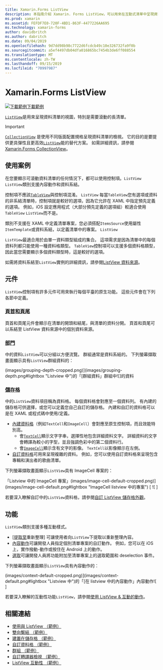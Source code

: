 ```yaml
---
title: Xamarin.Forms ListView
description: 本指南介紹 Xamarin. Forms ListView，可以用來在互動式清單中呈現資料。
ms.prod: xamarin
ms.assetid: FEFDF7E0-720F-4BD1-863F-4477226AA695
ms.technology: xamarin-forms
author: davidbritch
ms.author: dabritch
ms.date: 09/04/2019
ms.openlocfilehash: 9d7dd98b98c7722d6fcdcb49c10e326732fa9f0b
ms.sourcegitcommit: a5ef4497db04dfa016865bc7454b3de6ff088554
ms.translationtype: MT
ms.contentlocale: zh-TW
ms.lasthandoff: 09/15/2019
ms.locfileid: "70997987"
---
```

# <a name="xamarinforms-listview"></a>Xamarin.Forms ListView

[![下載範例](~/media/shared/download.png)下載範例](https://docs.microsoft.com/samples/xamarin/xamarin-forms-samples/workingwithlistview)

[`ListView`](xref:Xamarin.Forms.ListView)是用來呈現資料清單的視圖，特別是需要滾動的長清單。

> [!IMPORTANT]
> [`CollectionView`](xref:Xamarin.Forms.CollectionView) 是使用不同版面配置規格呈現資料清單的檢視。 它的目的是要提供更具彈性且更高效[`ListView`](xref:Xamarin.Forms.ListView)能的替代方案。 如需詳細資訊，請參閱 [Xamarin.Forms CollectionView](~/xamarin-forms/user-interface/collectionview/index.md)。

## <a name="use-cases"></a>使用案例

在您要顯示可滾動資料清單的任何情況下，都可以使用控制項。`ListView` `ListView`類別支援內容動作和資料系結。

控制項不應該[`TableView`](~/xamarin-forms/user-interface/tableview.md)與控制項混淆。 `ListView` 每當`TableView`您有選項或資料的非系結清單時，控制項就是較好的選項，因為它允許在 XAML 中指定預先定義的選項。 例如，iOS 設定應用程式（大部分預先定義的選項組）較適合使用`TableView` `ListView`而不是。

類別不支援在 XAML 中定義清單專案，您必須搭配`ItemsSource`使用屬性`ItemTemplate`或資料系結，以定義清單中的專案。 `ListView`

`ListView`最適合用於由單一資料類型組成的集合。 這項需求是因為清單中的每個資料列都只能使用一種資料格類型。 `TableView`控制項可以支援多個資料格類型，因此當您需要顯示多個資料類型時，這是較好的選項。

如需將資料系結至`ListView`實例的詳細資訊，請參閱[ListView 資料來源](~/xamarin-forms/user-interface/listview/data-and-databinding.md)。

## <a name="components"></a>元件

`ListView`控制項有許多元件可用來執行每個平臺的原生功能。 這些元件會在下列各節中定義。

### <a name="headers-and-footerscustomizing-list-appearancemdheaders-and-footers"></a>[頁首和頁尾](customizing-list-appearance.md#headers-and-footers)

頁首和頁尾元件會顯示在清單的開頭和結尾，與清單的資料分開。 頁首和頁尾可以系結至 ListView 資料來源中的個別資料來源。

### <a name="groupscustomizing-list-appearancemdgrouping"></a>[部門](customizing-list-appearance.md#grouping)

中的資料`ListView`可以分組以方便流覽。 群組通常是資料系結的。 下列螢幕擷取畫面顯示具有`ListView`群組資料的：

(images/grouping-depth-cropped.png)](images/grouping-depth.png#lightbox "Listview 中")的「[群組資料」群組中![]的資料

### <a name="cellscustomizing-cell-appearancemd"></a>[儲存格](customizing-cell-appearance.md)

中的`ListView`資料項目稱為資料格。 每個資料格會對應至一個資料列。 有內建的儲存格可供選擇，或您可以定義您自己自訂的儲存格。 內建和自訂的資料格可以是在 XAML 或程式碼中使用/定義。

- [內建資料格](customizing-cell-appearance.md#built-in-cells)（例如`TextCell`和`ImageCell`）會對應至原生控制項，而且效能特別高。
  - 會[`TextCell`](customizing-cell-appearance.md#textcell)顯示文字字串，選擇性地包含詳細資料文字。 詳細資料的文字會轉譯為較小的字型，並且強調色彩中的第二個資料行。
  - 會[`ImageCell`](customizing-cell-appearance.md#imagecell)顯示含有文字的影像。 `TextCell`以影像顯示在左側。
- [自訂資料格](customizing-cell-appearance.md#custom-cells)可用來呈現複雜的資料。 例如，您可以使用自訂資料格來呈現包含專輯和演出者的歌曲清單。

下列螢幕擷取畫面顯示`ListView`具有 ImageCell 專案的：

「Listview 中的 ImageCell 專案」(images/image-cell-default-cropped.png)](images/image-cell-default.png#lightbox "ImageCell listview 中的專案") [ ![ ]

若要深入瞭解自訂中的`ListView`資料格，請參閱[自訂 ListView 儲存格外觀](customizing-cell-appearance.md)。

## <a name="functionality"></a>功能

`ListView`類別支援多種互動樣式。

- [[提取至](interactivity.md#pull-to-refresh)重新整理] 可讓使用者向`ListView`下提取以重新整理內容。
- [內容動作](interactivity.md#context-actions)可讓開發人員指定個別清單專案的自訂動作。 例如，您可以在 iOS 上，實作撥動-動作或按住在 Android 上的動作。
- [選取](interactivity.md#selection-and-taps)可讓開發人員將功能附加至清單專案上的選取範圍和 deselection 事件。

下列螢幕擷取畫面顯示`ListView`具有內容動作的：

(images/context-default-cropped.png)](images/context-default.png#lightbox "Listview 中")的「[在 listview 中的內容動作」內容動作![ ]

若要深入瞭解的互動性功能`ListView`，請參閱[使用 ListView & 互動的動作](interactivity.md)。

## <a name="related-links"></a>相關連結

- [使用與 ListView （範例）](https://docs.microsoft.com/samples/xamarin/xamarin-forms-samples/workingwithlistview)
- [雙向繫結 （範例）](https://docs.microsoft.com/samples/xamarin/xamarin-forms-samples/userinterface-listview-switchentrytwobinding)
- [建置在儲存格 （範例）](https://docs.microsoft.com/samples/xamarin/xamarin-forms-samples/userinterface-listview-builtincells)
- [自訂資料格 （範例）](https://docs.microsoft.com/samples/xamarin/xamarin-forms-samples/userinterface-listview-customcells)
- [群組 （範例）](https://docs.microsoft.com/samples/xamarin/xamarin-forms-samples/userinterface-listview-grouping)
- [自訂轉譯器檢視 （範例）](https://docs.microsoft.com/samples/xamarin/xamarin-forms-samples/workingwithlistviewnative/)
- [ListView 互動性 （範例）](https://docs.microsoft.com/samples/xamarin/xamarin-forms-samples/userinterface-listview-interactivity)

